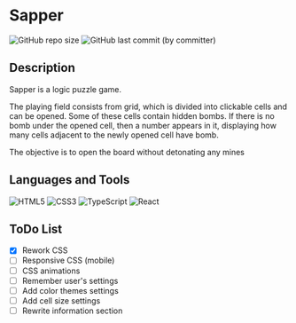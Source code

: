 
# Sapper
![GitHub repo size](https://img.shields.io/github/repo-size/I-antiva-I/GameSaper?style=for-the-badge)
![GitHub last commit (by committer)](https://img.shields.io/github/last-commit/I-antiva-I/GameSaper?style=for-the-badge)

## Description
Sapper is a logic puzzle game.

The playing field consists from grid, which is divided into clickable cells and can be opened. Some of these cells contain hidden bombs. If there is no bomb under the opened cell, then a number appears in it, displaying how many cells adjacent to the newly opened cell have bomb.

The objective is to open the board without detonating any mines

## Languages and Tools
![HTML5](https://img.shields.io/badge/HTML5-E34F26?style=for-the-badge&logo=html5&logoColor=white)
![CSS3](https://img.shields.io/badge/CSS3-1572B6?style=for-the-badge&logo=css3&logoColor=white)
![TypeScript](https://img.shields.io/badge/TypeScript-007ACC?style=for-the-badge&logo=typescript&logoColor=white)
![React](https://img.shields.io/badge/React-696969?style=for-the-badge&logo=react&logoColor=61DAFB)

## ToDo List
- [X] Rework CSS
- [ ] Responsive CSS (mobile)
- [ ] CSS animations
- [ ] Remember user's settings
- [ ] Add color themes settings
- [ ] Add cell size settings
- [ ] Rewrite information section

